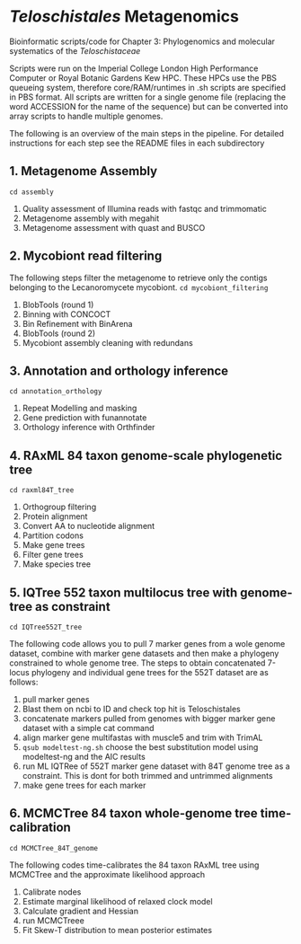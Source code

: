 # *Teloschistales* Metagenomics
Bioinformatic scripts/code for Chapter 3: Phylogenomics and molecular systematics of the _Teloschistaceae_

Scripts were run on the Imperial College London High Performance Computer or Royal Botanic Gardens Kew HPC. These HPCs use the PBS queueing system, therefore core/RAM/runtimes in .sh scripts are specified in PBS format. All scripts are written for a single genome file (replacing the word ACCESSION for the name of the sequence) but can be converted into array scripts to handle multiple genomes.

The following is an overview of the main steps in the pipeline. For detailed instructions for each step see the README files in each subdirectory

## 1. Metagenome Assembly
`cd assembly`
1. Quality assessment of Illumina reads with fastqc and trimmomatic
2. Metagenome assembly with megahit
3. Metagenome assessment with quast and BUSCO

## 2. Mycobiont read filtering
The following steps filter the metagenome to retrieve only the contigs belonging to the Lecanoromycete mycobiont.
`cd mycobiont_filtering`
1. BlobTools (round 1)
2. Binning with CONCOCT
3. Bin Refinement with BinArena
4. BlobTools (round 2)
5. Mycobiont assembly cleaning with redundans

## 3. Annotation and orthology inference
`cd annotation_orthology`
1. Repeat Modelling and masking
2. Gene prediction with funannotate
3. Orthology inference with Orthfinder

## 4. RAxML 84 taxon genome-scale phylogenetic tree
`cd raxml84T_tree`
1. Orthogroup filtering
2. Protein alignment
3. Convert AA to nucleotide alignment
4. Partition codons
5. Make gene trees
6. Filter gene trees
7. Make species tree

## 5. IQTree 552 taxon multilocus tree with genome-tree as constraint
`cd IQTree552T_tree`

The following code allows you to pull 7 marker genes from a wole genome dataset, combine with marker gene datasets and then make a phylogeny constrained to whole genome tree. The steps to obtain concatenated 7-locus phylogeny and individual gene trees for the 552T dataset are as follows:

1. pull marker genes 
2. Blast them on ncbi to ID and check top hit is Teloschistales
3. concatenate markers pulled from genomes with bigger marker gene dataset with a simple cat command
4. align marker gene multifastas with muscle5 and trim with TrimAL
5. `qsub modeltest-ng.sh` choose the best substitution model using modeltest-ng and the AIC results
6. run ML IQTRee of 552T marker gene dataset with 84T genome tree as a constraint. This is dont for both trimmed and untrimmed alignments
7. make gene trees for each marker

## 6. MCMCTree 84 taxon whole-genome tree time-calibration
`cd MCMCTree_84T_genome`

The following codes time-calibrates the 84 taxon RAxML tree using MCMCTree and the approximate likelihood approach
1. Calibrate nodes
2. Estimate marginal likelihood of relaxed clock model
3. Calculate gradient and Hessian
4. run MCMCTreee
5. Fit Skew-T distribution to mean posterior estimates
